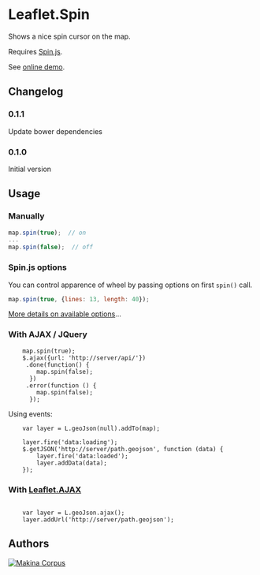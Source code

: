 Leaflet.Spin
============

Shows a nice spin cursor on the map.

Requires [Spin.js](http://fgnass.github.com/spin.js/).

See [online demo](http://makinacorpus.github.io/Leaflet.Spin/).


Changelog
-----

### 0.1.1
Update bower dependencies

### 0.1.0
Initial version



Usage
-----


### Manually

```javascript
map.spin(true);  // on
...
map.spin(false);  // off
```

### Spin.js options

You can control apparence of wheel by passing options on first ``spin()`` call.

```javascript
map.spin(true, {lines: 13, length: 40});
```

[More details on available options](http://fgnass.github.io/spin.js/)...


### With AJAX / JQuery

```
    map.spin(true);
    $.ajax({url: 'http://server/api/'})
     .done(function() {
        map.spin(false);
      })
     .error(function () {
        map.spin(false);
      });

```


Using events:

```
    var layer = L.geoJson(null).addTo(map);
    
    layer.fire('data:loading');
    $.getJSON('http://server/path.geojson', function (data) {
        layer.fire('data:loaded');
        layer.addData(data);
    });

```

### With [Leaflet.AJAX](https://github.com/calvinmetcalf/leaflet-ajax/)

```

    var layer = L.geoJson.ajax();
    layer.addUrl('http://server/path.geojson');

```


Authors
-------

[![Makina Corpus](http://depot.makina-corpus.org/public/logo.gif)](http://makinacorpus.com)

